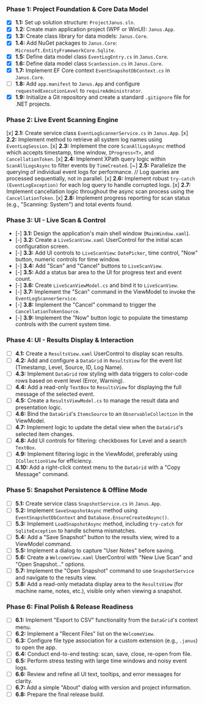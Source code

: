 
### Phase 1: Project Foundation & Core Data Model

-   [x] **1.1:** Set up solution structure: `ProjectJanus.sln`.
-   [x] **1.2:** Create main application project (WPF or WinUI): `Janus.App`.
-   [x] **1.3:** Create class library for data models: `Janus.Core`.
-   [x] **1.4:** Add NuGet packages to `Janus.Core`: `Microsoft.EntityFrameworkCore.Sqlite`.
-   [x] **1.5:** Define data model class `EventLogEntry.cs` in `Janus.Core`.
-   [x] **1.6:** Define data model class `ScanSession.cs` in `Janus.Core`.
-   [x] **1.7:** Implement EF Core context `EventSnapshotDbContext.cs` in `Janus.Core`.
-   [ ] **1.8:** Add `app.manifest` to `Janus.App` and configure `requestedExecutionLevel` to `requireAdministrator`.
-   [x] **1.9:** Initialize a Git repository and create a standard `.gitignore` file for .NET projects.

### Phase 2: Live Event Scanning Engine

   [x] **2.1:** Create service class `EventLogScannerService.cs` in `Janus.App`.
   [x] **2.2:** Implement method to retrieve all system log names using `EventLogSession`.
   [x] **2.3:** Implement the core `ScanAllLogsAsync` method which accepts timestamp, time window, `IProgress<T>`, and `CancellationToken`.
   [x] **2.4:** Implement XPath query logic within `ScanAllLogsAsync` to filter events by `TimeCreated`.
   [~] **2.5:** Parallelize the querying of individual event logs for performance. // Log queries are processed sequentially, not in parallel.
   [x] **2.6:** Implement robust `try-catch (EventLogException)` for each log query to handle corrupted logs.
   [x] **2.7:** Implement cancellation logic throughout the async scan process using the `CancellationToken`.
   [x] **2.8:** Implement progress reporting for scan status (e.g., "Scanning: System") and total events found.

### Phase 3: UI - Live Scan & Control

-   [-] **3.1:** Design the application's main shell window (`MainWindow.xaml`).
        <!-- MainWindow.xaml.cs exists; shell window class is present. UI design details not confirmed. -->
-   [-] **3.2:** Create a `LiveScanView.xaml` UserControl for the initial scan configuration screen.
        <!-- LiveScanView.xaml not found; not started. -->
-   [-] **3.3:** Add UI controls to `LiveScanView`: `DatePicker`, time control, "Now" button, numeric controls for time window.
        <!-- LiveScanView.xaml not found; controls not implemented. -->
-   [-] **3.4:** Add "Scan" and "Cancel" buttons to `LiveScanView`.
        <!-- LiveScanView.xaml not found; buttons not implemented. -->
-   [-] **3.5:** Add a status bar area to the UI for progress text and event count.
        <!-- MainWindow.xaml.cs exists; status bar implementation not confirmed. -->
-   [-] **3.6:** Create `LiveScanViewModel.cs` and bind it to `LiveScanView`.
        <!-- LiveScanViewModel.cs not found; not started. -->
-   [-] **3.7:** Implement the "Scan" command in the ViewModel to invoke the `EventLogScannerService`.
        <!-- MainViewModel.cs contains RelayCommand methods; specific Scan command implementation not confirmed. -->
-   [-] **3.8:** Implement the "Cancel" command to trigger the `CancellationTokenSource`.
        <!-- MainViewModel.cs contains CanCancelScan logic; full Cancel command implementation not confirmed. -->
-   [-] **3.9:** Implement the "Now" button logic to populate the timestamp controls with the current system time.
        <!-- "Now" button logic not found; not implemented. -->

### Phase 4: UI - Results Display & Interaction

-   [ ] **4.1:** Create a `ResultsView.xaml` UserControl to display scan results.
-   [ ] **4.2:** Add and configure a `DataGrid` in `ResultsView` for the event list (Timestamp, Level, Source, ID, Log Name).
-   [ ] **4.3:** Implement `DataGrid` row styling with data triggers to color-code rows based on event level (Error, Warning).
-   [ ] **4.4:** Add a read-only `TextBox` to `ResultsView` for displaying the full message of the selected event.
-   [ ] **4.5:** Create a `ResultsViewModel.cs` to manage the result data and presentation logic.
-   [ ] **4.6:** Bind the `DataGrid`'s `ItemsSource` to an `ObservableCollection` in the ViewModel.
-   [ ] **4.7:** Implement logic to update the detail view when the `DataGrid`'s selected item changes.
-   [ ] **4.8:** Add UI controls for filtering: checkboxes for Level and a search `TextBox`.
-   [ ] **4.9:** Implement filtering logic in the ViewModel, preferably using `ICollectionView` for efficiency.
-   [ ] **4.10:** Add a right-click context menu to the `DataGrid` with a "Copy Message" command.

### Phase 5: Snapshot Persistence & Offline Mode

-   [ ] **5.1:** Create service class `SnapshotService.cs` in `Janus.App`.
-   [ ] **5.2:** Implement `SaveSnapshotAsync` method using `EventSnapshotDbContext` and `Database.EnsureCreatedAsync()`.
-   [ ] **5.3:** Implement `LoadSnapshotAsync` method, including `try-catch` for `SqliteException` to handle schema mismatches.
-   [ ] **5.4:** Add a "Save Snapshot" button to the results view, wired to a ViewModel command.
-   [ ] **5.5:** Implement a dialog to capture "User Notes" before saving.
-   [ ] **5.6:** Create a `WelcomeView.xaml` UserControl with "New Live Scan" and "Open Snapshot..." options.
-   [ ] **5.7:** Implement the "Open Snapshot" command to use `SnapshotService` and navigate to the results view.
-   [ ] **5.8:** Add a read-only metadata display area to the `ResultsView` (for machine name, notes, etc.), visible only when viewing a snapshot.

### Phase 6: Final Polish & Release Readiness

-   [ ] **6.1:** Implement "Export to CSV" functionality from the `DataGrid`'s context menu.
-   [ ] **6.2:** Implement a "Recent Files" list on the `WelcomeView`.
-   [ ] **6.3:** Configure file type association for a custom extension (e.g., `.janus`) to open the app.
-   [ ] **6.4:** Conduct end-to-end testing: scan, save, close, re-open from file.
-   [ ] **6.5:** Perform stress testing with large time windows and noisy event logs.
-   [ ] **6.6:** Review and refine all UI text, tooltips, and error messages for clarity.
-   [ ] **6.7:** Add a simple "About" dialog with version and project information.
-   [ ] **6.8:** Prepare the final release build.
